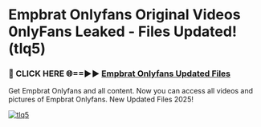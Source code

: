 # Empbrat Onlyfans Original Videos 0nlyFans Leaked - Files Updated! (tlq5)

<h3>🔴 CLICK HERE 🌐==►► <a href="https://tinyurl.com/ms9xzufz" rel="nofollow">Empbrat Onlyfans Updated Files</a></h3>

Get Empbrat Onlyfans and all content. Now you can access all videos and pictures of Empbrat Onlyfans. New Updated Files 2025!

[![tlq5](https://i.imgur.com/ppqm5kG.gif)](https://tinyurl.com/ms9xzufz)
